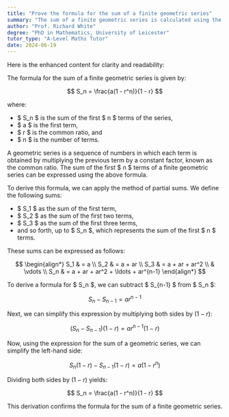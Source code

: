 ```yaml
---
title: "Prove the formula for the sum of a finite geometric series"
summary: "The sum of a finite geometric series is calculated using the formula Sn = a(1-r^n)/(1-r), where 'a' is the first term, 'r' is the common ratio, and 'n' is the number of terms."
author: "Prof. Richard White"
degree: "PhD in Mathematics, University of Leicester"
tutor_type: "A-Level Maths Tutor"
date: 2024-06-19
---
```


Here is the enhanced content for clarity and readability:

The formula for the sum of a finite geometric series is given by:

$$ S_n = \frac{a(1 - r^n)}{1 - r} $$

where:
- $ S_n $ is the sum of the first $ n $ terms of the series,
- $ a $ is the first term,
- $ r $ is the common ratio, and
- $ n $ is the number of terms.

A geometric series is a sequence of numbers in which each term is obtained by multiplying the previous term by a constant factor, known as the common ratio. The sum of the first $ n $ terms of a finite geometric series can be expressed using the above formula.

To derive this formula, we can apply the method of partial sums. We define the following sums:
- $ S_1 $ as the sum of the first term,
- $ S_2 $ as the sum of the first two terms,
- $ S_3 $ as the sum of the first three terms,
- and so forth, up to $ S_n $, which represents the sum of the first $ n $ terms.

These sums can be expressed as follows:

$$
\begin{align*}
S_1 & = a \\
S_2 & = a + ar \\
S_3 & = a + ar + ar^2 \\
& \vdots \\
S_n & = a + ar + ar^2 + \ldots + ar^{n-1}
\end{align*}
$$

To derive a formula for $ S_n $, we can subtract $ S_{n-1} $ from $ S_n $:

$$ S_n - S_{n-1} = ar^{n-1} $$

Next, we can simplify this expression by multiplying both sides by $(1 - r)$:

$$ (S_n - S_{n-1})(1 - r) = ar^{n-1}(1 - r) $$

Now, using the expression for the sum of a geometric series, we can simplify the left-hand side:

$$ S_n(1 - r) - S_{n-1}(1 - r) = a(1 - r^n) $$

Dividing both sides by $(1 - r)$ yields:

$$ S_n = \frac{a(1 - r^n)}{1 - r} $$

This derivation confirms the formula for the sum of a finite geometric series.
    